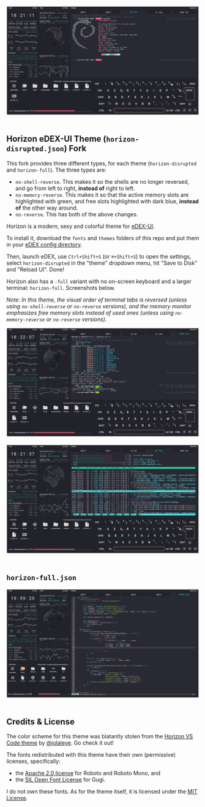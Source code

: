 <p align="center">
  <img alt="screenshot" src="https://github.com/GitSquared/horizon-edex-theme/raw/master/screenshots/main.png">
  <br><br>
</p>

## Horizon eDEX-UI Theme (`horizon-disrupted.json`) Fork

This fork provides three different types, for each theme (`horizon-disrupted` and `horizon-full`).
The three types are:
- `no-shell-reverse`. This makes it so the shells are no longer reversed, and go from left to right, **instead of** right to left.
- `no-memory-reverse`. This makes it so that the active memory slots are highlighted with green, and free slots highlighted with dark blue, **instead of** the other way around.
- `no-reverse`. This has both of the above changes.

Horizon is a modern, sexy and colorful theme for [eDEX-UI](https://github.com/GitSquared/edex-ui).

To install it, download the `fonts` and `themes` folders of this repo and put them in your [eDEX config directory](https://github.com/GitSquared/edex-ui/wiki/userData).

Then, launch eDEX, use `Ctrl+Shift+S` (or `⌘+Shift+S`) to open the settings, select `horizon-disrupted` in the "theme" dropdown menu, hit "Save to Disk" and "Reload UI". Done!

Horizon also has a `-full` variant with no on-screen keyboard and a larger terminal: `horizon-full`. Screenshots below.

*Note: In this theme, the visual order of terminal tabs is reversed (unless using `no-shell-reverse` or `no-reverse` versions), and the memory monitor emphasizes free memory slots instead of used ones (unless using `no-memory-reverse` or `no-reverse` versions).*


<p align="center">
  <img alt="screenshot" src="https://github.com/GitSquared/horizon-edex-theme/raw/master/screenshots/bobfish.png">
  <br><br>
  <img alt="screenshot" src="https://github.com/GitSquared/horizon-edex-theme/raw/master/screenshots/htop.png">
  <br><br>



## `horizon-full.json`

 <p align="center">
  <img alt="screenshot" src="https://github.com/GitSquared/horizon-edex-theme/raw/master/screenshots/full.png">
  <br><br>
</p>


## Credits & License

The color scheme for this theme was blatantly stolen from the [Horizon VS Code theme](https://github.com/jolaleye/horizon-theme-vscode) by [@jolaleye](https://github.com/jolaleye). Go check it out!

The fonts redistributed with this theme have their own (permissive) licenses, specifically:
- the [Apache 2.0 license](https://github.com/GitSquared/horizon-edex-theme/blob/master/LICENSE-Roboto) for Roboto and Roboto Mono, and
- the [SIL Open Font License](https://github.com/GitSquared/horizon-edex-theme/blob/master/LICENSE-Gugi) for Gugi.

I do not own these fonts.
As for the theme itself, it is licensed under the [MIT License](https://github.com/GitSquared/horizon-edex-theme/blob/master/LICENSE).
